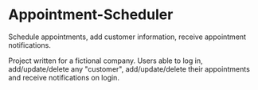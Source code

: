 # Appointment-Scheduler
Schedule appointments, add customer information, receive appointment notifications.

Project written for a fictional company.  Users able to log in, add/update/delete any "customer", add/update/delete their appointments and receive notifications on login.
